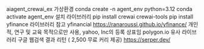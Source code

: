 aiagent_crewai_ex
가상환경
conda create -n agent_env python=3.12
conda activate agent_env
설치 라이브러리
pip install crewai crewai-tools
pip install yfinance
라이브러리 참고
yfinancial
https://ranaroussi.github.io/yfinance/
개인적, 연구 및 교육 목적으로만 사용, yahoo, Inc의 등록 상표임
polygon.io 유사 라이브러리
구글 웹검색 결과 리턴
( 2,500 무료 커리 제공)
https://serper.dev/

